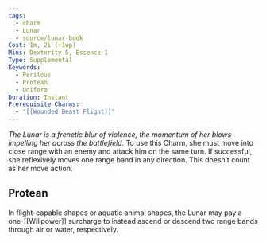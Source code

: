```yaml
---
tags:
  - charm
  - Lunar
  - source/lunar-book
Cost: 1m, 2i (+1wp)
Mins: Dexterity 5, Essence 1
Type: Supplemental
Keywords:
  - Perilous
  - Protean
  - Uniform
Duration: Instant
Prerequisite Charms:
  - "[[Wounded Beast Flight]]"
---
```

*The Lunar is a frenetic blur of violence, the momentum of her blows impelling her across the battlefield.*
To use this Charm, she must move into close range with an enemy and attack him on the same turn. If successful, she reflexively moves one range band in any direction. This doesn’t count as her move action. 
## Protean 

In flight-capable shapes or aquatic animal shapes, the Lunar may pay a one-[[Willpower]] surcharge to instead ascend or descend two range bands through air or water, respectively.